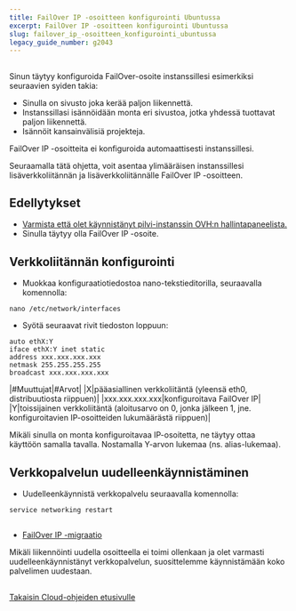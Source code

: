 ```yaml
---
title: FailOver IP -osoitteen konfigurointi Ubuntussa
excerpt: FailOver IP -osoitteen konfigurointi Ubuntussa
slug: failover_ip_-osoitteen_konfigurointi_ubuntussa
legacy_guide_number: g2043
---
```



## 
Sinun täytyy konfiguroida FailOver-osoite instanssillesi esimerkiksi seuraavien syiden takia:

- Sinulla on sivusto joka kerää paljon liikennettä.
- Instanssillasi isännöidään monta eri sivustoa, jotka yhdessä tuottavat paljon liikennettä.
- Isännöit kansainvälisiä projekteja.


FailOver IP -osoitteita ei konfiguroida automaattisesti instanssillesi.

Seuraamalla tätä ohjetta, voit asentaa ylimääräisen instanssillesi lisäverkkoliitännän ja lisäverkkoliitännälle FailOver IP -osoitteen.


## Edellytykset

- [Varmista että olet käynnistänyt pilvi-instanssin OVH:n hallintapaneelista.]({legacy}1775)
- Sinulla täytyy olla FailOver IP -osoite.




## Verkkoliitännän konfigurointi

- Muokkaa konfiguraatiotiedostoa nano-tekstieditorilla, seuraavalla komennolla:

```
nano /etc/network/interfaces
```


- Syötä seuraavat rivit tiedoston loppuun:

```
auto ethX:Y
iface ethX:Y inet static
address xxx.xxx.xxx.xxx
netmask 255.255.255.255
broadcast xxx.xxx.xxx.xxx
```




|#Muuttujat|#Arvot|
|X|pääasiallinen verkkoliitäntä (yleensä eth0, distribuutiosta riippuen)|
|xxx.xxx.xxx.xxx|konfiguroitava FailOver IP|
|Y|toissijainen verkkoliitäntä (aloitusarvo on 0, jonka jälkeen 1, jne. konfiguroitavien IP-osoitteiden lukumäärästä riippuen)|


Mikäli sinulla on monta konfiguroitavaa IP-osoitetta, ne täytyy ottaa käyttöön samalla tavalla. Nostamalla Y-arvon lukemaa (ns. alias-lukemaa).


## Verkkopalvelun uudelleenkäynnistäminen

- Uudelleenkäynnistä verkkopalvelu seuraavalla komennolla:

```
service networking restart
```





## 

- [FailOver IP -migraatio]({legacy}1890)

Mikäli liikennöinti uudella osoitteella ei toimi ollenkaan ja olet varmasti uudelleenkäynnistänyt verkkopalvelun, suosittelemme käynnistämään koko palvelimen uudestaan.


## 
[Takaisin Cloud-ohjeiden etusivulle]({legacy}1785)

